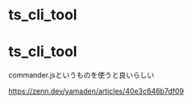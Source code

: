 # ts_cli_tool
# ts_cli_tool
commander.jsというものを使うと良いらしい

https://zenn.dev/yamaden/articles/40e3c646b7df09
